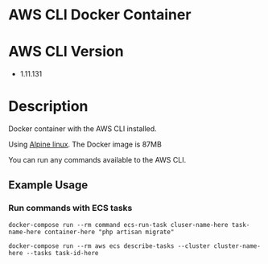 # AWS CLI Docker Container

# AWS CLI Version

* 1.11.131

# Description

Docker container with the AWS CLI installed.

Using [Alpine linux](https://hub.docker.com/_/alpine/).  The Docker image is 87MB

You can run any commands available to the AWS CLI.

## Example Usage

### Run commands with ECS tasks

    docker-compose run --rm command ecs-run-task cluser-name-here task-name-here container-here "php artisan migrate"

    docker-compose run --rm aws ecs describe-tasks --cluster cluster-name-here --tasks task-id-here